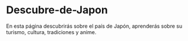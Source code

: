 # Descubre-de-Japon
En esta página descubrirás sobre el país de Japón, aprenderás sobre su turismo, cultura, tradiciones y anime.
